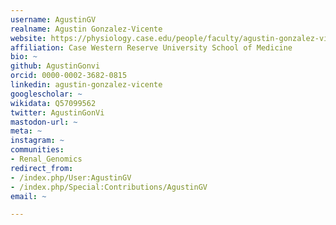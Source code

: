 ```yaml
---
username: AgustinGV
realname: Agustin Gonzalez-Vicente
website: https://physiology.case.edu/people/faculty/agustin-gonzalez-vicente/
affiliation: Case Western Reserve University School of Medicine
bio: ~
github: AgustinGonvi
orcid: 0000-0002-3682-0815
linkedin: agustin-gonzalez-vicente
googlescholar: ~
wikidata: Q57099562
twitter: AgustinGonVi
mastodon-url: ~
meta: ~
instagram: ~
communities:
- Renal_Genomics
redirect_from:
- /index.php/User:AgustinGV
- /index.php/Special:Contributions/AgustinGV
email: ~

---
```

